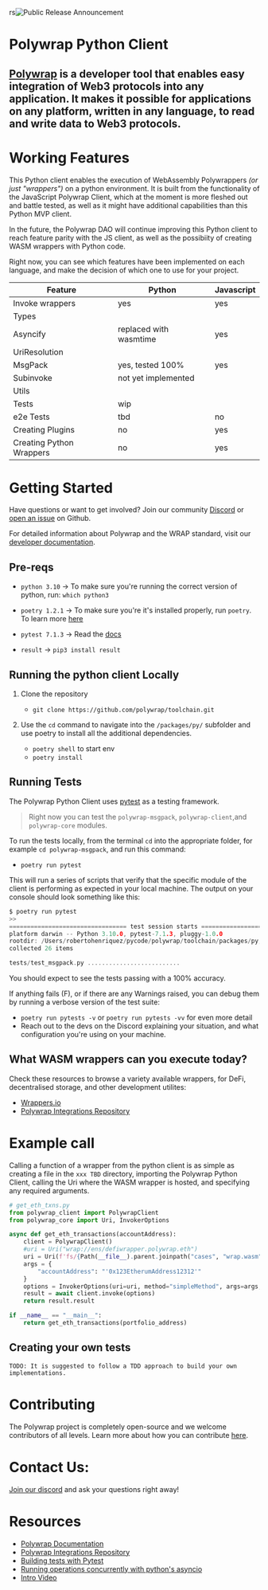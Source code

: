 rs![Public Release Announcement](https://user-images.githubusercontent.com/5522128/177473887-2689cf25-7937-4620-8ca5-17620729a65d.png)

# Polywrap Python Client

## [Polywrap](https://polywrap.io) is a developer tool that enables easy integration of Web3 protocols into any application. It makes it possible for applications on any platform, written in any language, to read and write data to Web3 protocols.

# Working Features

This Python client enables the execution of WebAssembly Polywrappers *(or just "wrappers")* on a python environment. It is built from the functionality of the JavaScript Polywrap Client, which at the moment is more fleshed out and battle tested, as well as it might have additional capabilities than this Python MVP client.

In the future, the Polywrap DAO will continue improving this Python client to reach feature parity with the JS client, as well as the possibiity of creating WASM wrappers with Python code. 

Right now, you can see which features have been implemented on each language, and make the decision of which one to use for your project.

| Feature | Python | Javascript |
| -- | -- | -- |
| Invoke wrappers | yes | yes |
| Types | | |
| Asyncify | replaced with wasmtime | yes |
| UriResolution | | |
| MsgPack| yes, tested 100% | yes |
| Subinvoke | not yet implemented | |
| Utils | | |
| Tests | wip | |
| e2e Tests | tbd | no |
| Creating Plugins | no | yes |
| Creating Python Wrappers | no | yes |

# Getting Started

Have questions or want to get involved? Join our community [Discord](https://discord.polywrap.io) or [open an issue](https://github.com/polywrap/toolchain/issues) on Github.

For detailed information about Polywrap and the WRAP standard, visit our [developer documentation](https://docs.polywrap.io/).


## Pre-reqs

- `python 3.10` -> To make sure you're running the correct version of python, run: `which python3`

- `poetry 1.2.1` -> To make sure you're it's installed properly, run `poetry`. To learn more [here](ttps://python-poetry.org/)

- `pytest 7.1.3` -> Read the [docs](https://docs.pytest.org/en/7.1.x/contents.html)
  
- `result` -> `pip3 install result`
  

## Running the python client  Locally

1. Clone the repository
   - `git clone https://github.com/polywrap/toolchain.git`

2. Use the `cd` command to navigate into the `/packages/py/` subfolder and use poetry to install all the additional dependencies.
   - `poetry shell` to start env
   - `poetry install`

## Running Tests 

The Polywrap Python Client uses [pytest](https://docs.pytest.org) as a testing framework.

> Right now you can test the `polywrap-msgpack`, `polywrap-client`,and `polywrap-core` modules.

To run the tests locally, from the terminal `cd` into the appropriate folder, for example `cd polywrap-msgpack`, and run this command:
 - `poetry run pytest`

This will run a series of scripts that verify that the specific module of the client is performing as expected in your local machine. The output on your console should look something like this:

```c
$ poetry run pytest
>>
================================= test session starts =================================
platform darwin -- Python 3.10.0, pytest-7.1.3, pluggy-1.0.0
rootdir: /Users/robertohenriquez/pycode/polywrap/toolchain/packages/py, configfile: pytest.ini
collected 26 items                                                                    

tests/test_msgpack.py ..........................                                [100%]
```

You should expect to see the tests passing with a 100% accuracy.

If anything fails (F), or if there are any Warnings raised, you can debug them by running a verbose version of the test suite:
- `poetry run pytests -v` or `poetry run pytests -vv` for even more detail
- Reach out to the devs on the Discord explaining your situation, and what configuration you're using on your machine.


## What WASM wrappers can you execute today?

Check these resources to browse a variety available wrappers, for DeFi, decentralised storage, and other development utilites:

- [Wrappers.io](https://wrappers.io/)
- [Polywrap Integrations Repository](https://github.com/polywrap/integrations)

# Example call

Calling a function of a wrapper from the python client is as simple as creating a file in the `xxx TBD` directory, importing the Polywrap Python Client, calling the Uri where the WASM wrapper is hosted, and specifying any required arguments.

```python
# get_eth_txns.py
from polywrap_client import PolywrapClient
from polywrap_core import Uri, InvokerOptions

async def get_eth_transactions(accountAddress):
    client = PolywrapClient()
    #uri = Uri("wrap://ens/defiwrapper.polywrap.eth")
    uri = Uri(f'fs/{Path(__file__).parent.joinpath("cases", "wrap.wasm").absolute()}')
    args = {
        "accountAddress": "'0x123EtherumAddress12312'"
    }
    options = InvokerOptions(uri=uri, method="simpleMethod", args=args, encode_result=False)
    result = await client.invoke(options)
    return result.result

if __name__ == "__main__":
    return get_eth_transactions(portfolio_address)
```

## Creating your own tests

    TODO: It is suggested to follow a TDD approach to build your own implementations. 

# Contributing

The Polywrap project is completely open-source and we welcome contributors of all levels. Learn more about how you can contribute [here](https://github.com/polywrap/toolchain#contributing).



# Contact Us:

[Join our discord](https://discord.polywrap.io) and ask your questions right away!


# Resources

- [Polywrap Documentation](https://docs.polywrap.io)
- [Polywrap Integrations Repository](https://github.com/polywrap/integrations)
- [Building tests with Pytest](https://realpython.com/pytest-python-testing/)
- [Running operations concurrently with python's asyncio](https://realpython.com/async-io-python/#the-10000-foot-view-of-async-io)
- [Intro Video](TODO)
